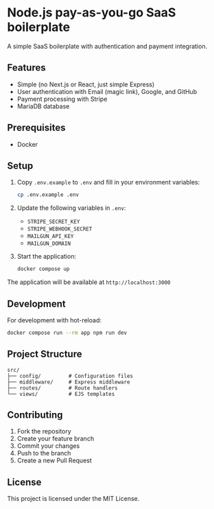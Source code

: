 # Node.js pay-as-you-go SaaS boilerplate

A simple SaaS boilerplate with authentication and payment integration.

## Features

- Simple (no Next.js or React, just simple Express)
- User authentication with Email (magic link), Google, and GitHub
- Payment processing with Stripe
- MariaDB database

## Prerequisites

- Docker

## Setup

1. Copy `.env.example` to `.env` and fill in your environment variables:
   ```bash
   cp .env.example .env
   ```

2. Update the following variables in `.env`:
   - `STRIPE_SECRET_KEY`
   - `STRIPE_WEBHOOK_SECRET`
   - `MAILGUN_API_KEY`
   - `MAILGUN_DOMAIN`

3. Start the application:
   ```bash
   docker compose up
   ```

The application will be available at `http://localhost:3000`

## Development

For development with hot-reload:
```bash
docker compose run --rm app npm run dev
```

## Project Structure

```
src/
├── config/         # Configuration files
├── middleware/     # Express middleware
├── routes/         # Route handlers
└── views/          # EJS templates
```

## Contributing

1. Fork the repository
2. Create your feature branch
3. Commit your changes
4. Push to the branch
5. Create a new Pull Request

## License

This project is licensed under the MIT License. 